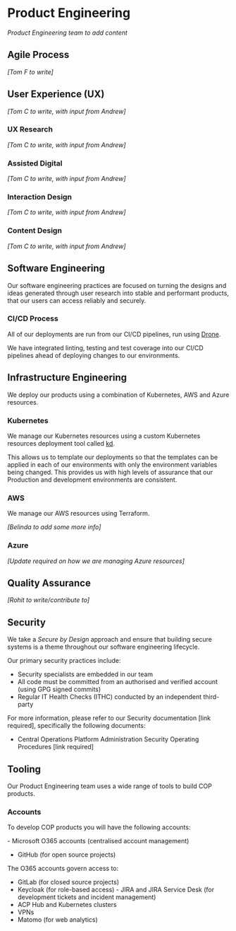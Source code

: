 # Product Engineering

*Product Engineering team to add content*

## Agile Process

*[Tom F to write]*

## User Experience (UX)

*[Tom C to write, with input from Andrew]*

### UX Research

*[Tom C to write, with input from Andrew]*

### Assisted Digital

*[Tom C to write, with input from Andrew]*

### Interaction Design

*[Tom C to write, with input from Andrew]*

### Content Design

*[Tom C to write, with input from Andrew]*

## Software Engineering

Our software engineering practices are focused on turning the designs and ideas
generated through user research into stable and performant products, that our
users can access reliably and securely.

### CI/CD Process

All of our deployments are run from our CI/CD pipelines, run using
[Drone](https://drone.io/).

We have integrated linting, testing and test coverage into our CI/CD pipelines
ahead of deploying changes to our environments.

## Infrastructure Engineering

We deploy our products using a combination of Kubernetes, AWS and Azure
resources.

### Kubernetes

We manage our Kubernetes resources using a custom Kubernetes resources
deployment tool called [kd](https://github.com/UKHomeOffice/kd).

This allows us to template our deployments so that the templates can be applied
in each of our environments with only the environment variables being changed.
This provides us with high levels of assurance that our Production and
development environments are consistent.

### AWS

We manage our AWS resources using Terraform.

*[Belinda to add some more info]*

### Azure

*[Update required on how we are managing Azure resources]*

## Quality Assurance

*[Rohit to write/contribute to]*

## Security

We take a *Secure by Design* approach and ensure that building secure systems is
a theme throughout our software engineering lifecycle.

Our primary security practices include:

- Security specialists are embedded in our team
- All code must be committed from an authorised and verified account (using GPG signed commits)
- Regular IT Health Checks (ITHC) conducted by an independent third-party

For more information, please refer to our Security documentation [link required], specifically the following documents:

- Central Operations Platform Administration Security Operating Procedures [link required]

## Tooling

Our Product Engineering team uses a wide range of tools to build COP products.

### Accounts

To develop COP products you will have the following accounts:

- Microsoft O365 accounts (centralised account management)
- GitHub (for open source projects)

The O365 accounts govern access to:
- GitLab (for closed source projects)
- Keycloak (for role-based access)
- JIRA and JIRA Service Desk (for development tickets and incident management)
- ACP Hub and Kubernetes clusters
- VPNs
- Matomo (for web analytics)
